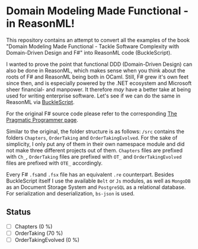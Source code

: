 # Domain Modeling Made Functional - in ReasonML!

This repository contains an attempt to convert all the examples of the book "Domain Modeling Made Functional - Tackle Software Complexity with Domain-Driven Design and F#" into ReasonML code (BuckleScript).

I wanted to prove the point that functional DDD (Domain-Driven Design) can also be done in ReasonML, which makes sense when you think about the roots of F# and ReasonML being both in OCaml. Still, F# grew it's own feet since then, and is especially powered by the .NET ecosystem and Microsoft sheer financial- and manpower. It therefore _may_ have a better take at being used for writing enterprise software. Let's see if we can do the same in ReasonML via [BuckleScript](https://bucklescript.github.io/).

For the original F# source code please refer to the corresponding [The Pragmatic Programmer page](https://pragprog.com/titles/swdddf/source_code).

Similar to the original, the folder structure is as follows: `/src` contains the folders `Chapters`, `OrderTaking` and `OrderTakingEvolved`. For the sake of simplicity, I only put any of them in their own namespace module and did not make three different projects out of them. `Chapters` files are prefixed with `Ch_`, `OrderTaking` files are prefixed with `OT_` and `OrderTakingEvolved` files are prefixed with `OTE_` accordingly.

Every F# `.fs`and `.fsx` file has an equivalent `.re` counterpart. Besides BuckleScript itself I use the available `Belt` or `Js` modules, as well as `MongoDB` as an Document Storage System and `PostgreSQL` as a relational database. For serialization and deserialization, `bs-json` is used.

<!-- ## Usage

To compile the whole project, just execute

```
npm run bs:world
```

or

```
yarn bs:world
```

and execute one of the entrypoints with `node`. -->

## Status

- [ ] Chapters (0 %)
- [ ] OrderTaking (70 %)
- [ ] OrderTakingEvolved (0 %)
